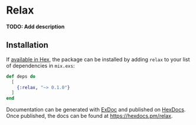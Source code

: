 # Relax

**TODO: Add description**

## Installation

If [available in Hex](https://hex.pm/docs/publish), the package can be installed
by adding `relax` to your list of dependencies in `mix.exs`:

```elixir
def deps do
  [
    {:relax, "~> 0.1.0"}
  ]
end
```

Documentation can be generated with [ExDoc](https://github.com/elixir-lang/ex_doc)
and published on [HexDocs](https://hexdocs.pm). Once published, the docs can
be found at <https://hexdocs.pm/relax>.

